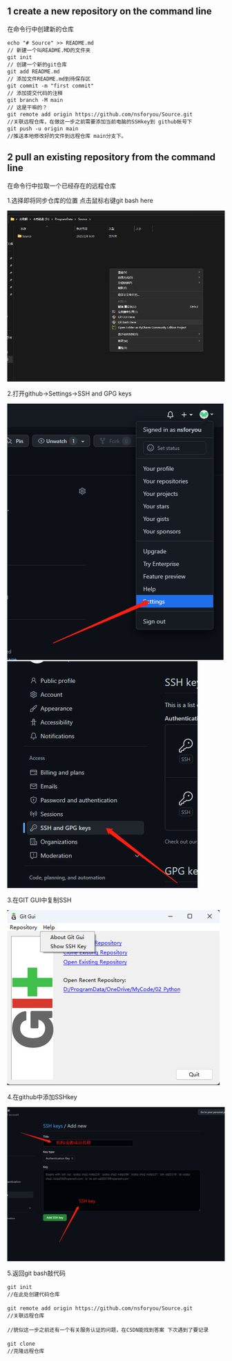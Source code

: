 ## 1 create a new repository on the command line

在命令行中创建新的仓库

```text
echo "# Source" >> README.md
// 新建一个叫README.MD的文件夹
git init
// 创建一个新的git仓库
git add README.md
// 添加文件README.md到待保存区
git commit -m "first commit"
// 添加提交代码的注释
git branch -M main
// 这是干嘛的？
git remote add origin https://github.com/nsforyou/Source.git
//关联远程仓库，在做这一步之前需要添加当前电脑的SSHkey到 github帐号下
git push -u origin main
//推送本地修改好的文件到远程仓库 main分支下。
```

## 2 pull an existing repository from the command line

在命令行中拉取一个已经存在的远程仓库

1.选择即将同步仓库的位置 点击鼠标右键git bash here

![1675817091852](image/README/1675817091852.png)

2.打开github→Settings→SSH and GPG keys

![1675817916901](image/README/1675817916901.png)![1675818039178](image/README/1675818039178.png)

3.在GIT GUI中复制SSH

![1675818148729](image/README/1675818148729.png)

4.在github中添加SSHkey

![1675818328390](image/README/1675818328390.png)

5.返回git bash敲代码

```plaintext
git init
//在此处创建代码仓库

git remote add origin https://github.com/nsforyou/Source.git
//关联远程仓库

//貌似这一步之前还有一个有关服务认证的问题，在CSDN能找到答案 下次遇到了要记录

git clone
//克隆远程仓库
```

